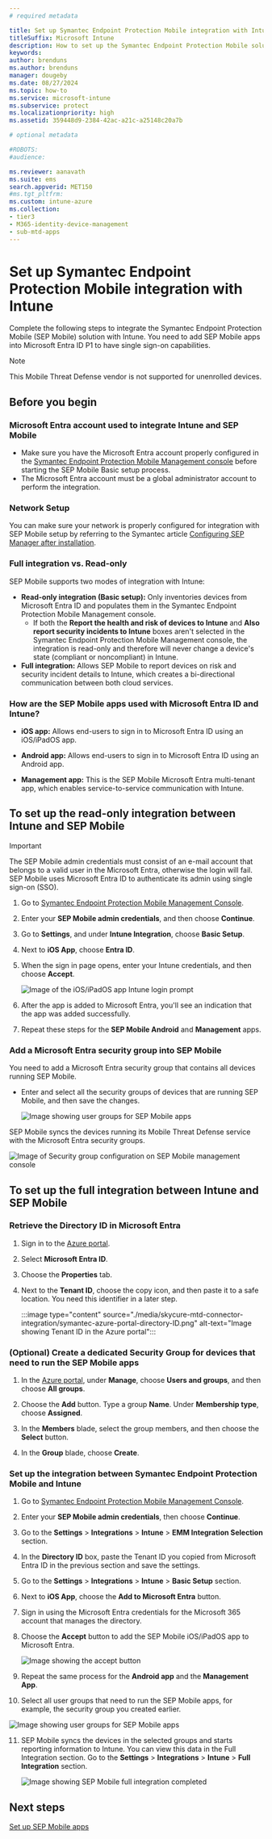 ```yaml
---
# required metadata

title: Set up Symantec Endpoint Protection Mobile integration with Intune
titleSuffix: Microsoft Intune
description: How to set up the Symantec Endpoint Protection Mobile solution with Microsoft Intune to control mobile device access to your corporate resources.
keywords:
author: brenduns
ms.author: brenduns
manager: dougeby
ms.date: 08/27/2024
ms.topic: how-to
ms.service: microsoft-intune
ms.subservice: protect
ms.localizationpriority: high
ms.assetid: 359448d9-2384-42ac-a21c-a25148c20a7b

# optional metadata

#ROBOTS:
#audience:

ms.reviewer: aanavath
ms.suite: ems
search.appverid: MET150
#ms.tgt_pltfrm:
ms.custom: intune-azure
ms.collection:
- tier3
- M365-identity-device-management
- sub-mtd-apps
---
```


# Set up Symantec Endpoint Protection Mobile integration with Intune

Complete the following steps to integrate the Symantec Endpoint Protection Mobile (SEP Mobile) solution with Intune. You need to add SEP Mobile apps into Microsoft Entra ID P1 to have single sign-on capabilities.

> [!NOTE]
>
> This Mobile Threat Defense vendor is not supported for unenrolled devices.

## Before you begin

### Microsoft Entra account used to integrate Intune and SEP Mobile

- Make sure you have the Microsoft Entra account properly configured in the [Symantec Endpoint Protection Mobile Management console](https://techdocs.broadcom.com/us/en/symantec-security-software/endpoint-security-and-management/endpoint-protection/all/getting-up-and-running-on-for-the-first-time-v45150512-d43e1033/logging-on-to-the-console-v8025272-d23e2462.html) before starting the SEP Mobile Basic setup process.
- The Microsoft Entra account must be a global administrator account to perform the integration.

### Network Setup

You can make sure your network is properly configured for integration with SEP Mobile setup by referring to the Symantec article [Configuring SEP Manager after installation](https://techdocs.broadcom.com/us/en/symantec-security-software/endpoint-security-and-management/endpoint-protection/all/getting-up-and-running-on-for-the-first-time-v45150512-d43e1033/configuring-after-installation-v18374552-d23e1454.html).

### Full integration vs. Read-only

SEP Mobile supports two modes of integration with Intune:

- **Read-only integration (Basic setup):** Only inventories devices from Microsoft Entra ID and populates them in the Symantec Endpoint Protection Mobile Management console.
  - If both the **Report the health and risk of devices to Intune** and **Also report security incidents to Intune** boxes aren't selected in the Symantec Endpoint Protection Mobile Management console, the integration is read-only and therefore will never change a device's state (compliant or noncompliant) in Intune.
- **Full integration:** Allows SEP Mobile to report devices on risk and security incident details to Intune, which creates a bi-directional communication between both cloud services.

<a name='how-are-the-sep-mobile-apps-used-with-microsoft-entra-and-intune'></a>

### How are the SEP Mobile apps used with Microsoft Entra ID and Intune?

- **iOS app:** Allows end-users to sign in to Microsoft Entra ID using an iOS/iPadOS app.

- **Android app:** Allows end-users to sign in to Microsoft Entra ID using an Android app.

- **Management app:** This is the SEP Mobile Microsoft Entra multi-tenant app, which enables service-to-service communication with Intune.

## To set up the read-only integration between Intune and SEP Mobile

> [!IMPORTANT]
>
> The SEP Mobile admin credentials must consist of an e-mail account that belongs to a valid user in the Microsoft Entra, otherwise the login will fail. SEP Mobile uses Microsoft Entra ID to authenticate its admin using single sign-on (SSO).

1. Go to [Symantec Endpoint Protection Mobile Management Console](https://techdocs.broadcom.com/us/en/symantec-security-software/endpoint-security-and-management/endpoint-protection/all/getting-up-and-running-on-for-the-first-time-v45150512-d43e1033/logging-on-to-the-console-v8025272-d23e2462.html).

2. Enter your **SEP Mobile admin credentials**, and then choose **Continue**.

3. Go to **Settings**, and under **Intune Integration**, choose **Basic Setup**.

4. Next to **iOS App**, choose **Entra ID**.

5. When the sign in page opens, enter your Intune credentials, and then choose **Accept**.

   ![Image of the iOS/iPadOS app Intune login prompt](./media/skycure-mtd-connector-integration/symantec-portal-basic-accept.png)

6. After the app is added to Microsoft Entra, you'll see an indication that the app was added successfully.

7. Repeat these steps for the **SEP Mobile Android** and **Management** apps.

### Add a Microsoft Entra security group into SEP Mobile

You need to add a Microsoft Entra security group that contains all devices running SEP Mobile.

- Enter and select all the security groups of devices that are running SEP Mobile, and then save the changes.

  ![Image showing user groups for SEP Mobile apps](./media/skycure-mtd-connector-integration/symantec-portal-basic-groups.png)

SEP Mobile syncs the devices running its Mobile Threat Defense service with the Microsoft Entra security groups.

![Image of Security group configuration on SEP Mobile management console](./media/skycure-mtd-connector-integration/symantec-portal-basic-status.png)

## To set up the full integration between Intune and SEP Mobile

### Retrieve the Directory ID in Microsoft Entra

1. Sign in to the [Azure portal](https://portal.azure.com).

2. Select **Microsoft Entra ID**.

3. Choose the **Properties** tab.

4. Next to the **Tenant ID**, choose the copy icon, and then paste it to a safe location. You need this identifier in a later step.

   :::image type="content" source="./media/skycure-mtd-connector-integration/symantec-azure-portal-directory-ID.png" alt-text="Image showing Tenant ID in the Azure portal":::

### (Optional) Create a dedicated Security Group for devices that need to run the SEP Mobile apps

1. In the [Azure portal](https://portal.azure.com), under **Manage**, choose **Users and groups**, and then choose **All groups**.

2. Choose the **Add** button. Type a group **Name**. Under **Membership type**, choose **Assigned**.

3. In the **Members** blade, select the group members, and then choose the **Select** button.

4. In the **Group** blade, choose **Create**.

### Set up the integration between Symantec Endpoint Protection Mobile and Intune

1. Go to [Symantec Endpoint Protection Mobile Management Console](https://techdocs.broadcom.com/us/en/symantec-security-software/endpoint-security-and-management/endpoint-protection/all/getting-up-and-running-on-for-the-first-time-v45150512-d43e1033/logging-on-to-the-console-v8025272-d23e2462.html).

2. Enter your **SEP Mobile admin credentials**, then choose **Continue**.

3. Go to the **Settings** > **Integrations** > **Intune** > **EMM Integration Selection** section.

4. In the **Directory ID** box, paste the Tenant ID you copied from Microsoft Entra ID in the previous section and save the settings.

5. Go to the **Settings** > **Integrations** > **Intune** > **Basic Setup** section.

6. Next to **iOS App**, choose the **Add to Microsoft Entra** button.

7. Sign in using the Microsoft Entra credentials for the Microsoft 365 account that manages the directory.

8. Choose the **Accept** button to add the SEP Mobile iOS/iPadOS app to Microsoft Entra.

   ![Image showing the accept button](./media/skycure-mtd-connector-integration/symantec-portal-basic-accept.png)

9. Repeat the same process for the **Android app** and the **Management App**.

10. Select all user groups that need to run the SEP Mobile apps, for example, the security group you created earlier.

   ![Image showing user groups for SEP Mobile apps](./media/skycure-mtd-connector-integration/symantec-portal-basic-groups.png)

11. SEP Mobile syncs the devices in the selected groups and starts reporting information to Intune. You can view this data in the Full Integration section. Go to the **Settings** > **Integrations** > **Intune** > **Full Integration** section.

    ![Image showing SEP Mobile full integration completed](./media/skycure-mtd-connector-integration/symantec-portal-basic-status.PNG)

## Next steps

[Set up SEP Mobile apps](mtd-apps-ios-app-configuration-policy-add-assign.md)

